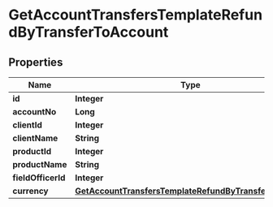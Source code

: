 

# GetAccountTransfersTemplateRefundByTransferToAccount

## Properties

Name | Type | Description | Notes
------------ | ------------- | ------------- | -------------
**id** | **Integer** |  |  [optional]
**accountNo** | **Long** |  |  [optional]
**clientId** | **Integer** |  |  [optional]
**clientName** | **String** |  |  [optional]
**productId** | **Integer** |  |  [optional]
**productName** | **String** |  |  [optional]
**fieldOfficerId** | **Integer** |  |  [optional]
**currency** | [**GetAccountTransfersTemplateRefundByTransferCurrency**](GetAccountTransfersTemplateRefundByTransferCurrency.md) |  |  [optional]



